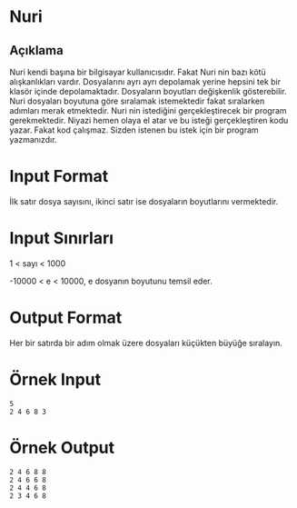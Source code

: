 # Nuri 
## Açıklama 
  Nuri kendi başına bir bilgisayar kullanıcısıdır. Fakat Nuri nin bazı kötü alışkanlıkları vardır. Dosyalarını ayrı ayrı depolamak yerine hepsini tek bir klasör içinde depolamaktadır. Dosyaların boyutları değişkenlik gösterebilir. Nuri dosyaları boyutuna göre sıralamak istemektedir fakat sıralarken adımları merak etmektedir. Nuri nin istediğini gerçekleştirecek bir program gerekmektedir. Niyazi hemen olaya el atar ve bu isteği gerçekleştiren kodu yazar. Fakat kod çalışmaz. Sizden istenen bu istek için bir program yazmanızdır. 

# Input Format 
  İlk satır dosya sayısını, ikinci satır ise dosyaların boyutlarını vermektedir. 

# Input Sınırları 
   1 <  sayı  <  1000 
  
  -10000 <  e < 10000, e dosyanın boyutunu temsil eder. 

# Output Format 
  Her bir satırda bir adım olmak üzere dosyaları küçükten büyüğe sıralayın. 

# Örnek Input 
  ````
  5 
  2 4 6 8 3
  ````

# Örnek Output 
    2 4 6 8 8 
    2 4 6 6 8 
    2 4 4 6 8 
    2 3 4 6 8
